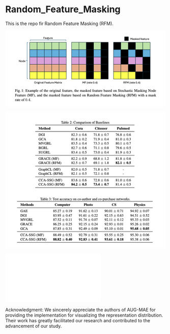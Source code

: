 # Random_Feature_Masking

This is the repo fir Random Feature Masking (RFM).

![Random Feature Maksing](./random_feature_masking.png)

![Performance of RFM](./performance.png)

![](example.pdf)


Acknowledgment: We sincerely appreciate the authors of AUG-MAE for providing the implementation for visualizing the representation distribution. Their work has greatly facilitated our research and contributed to the advancement of our study.
